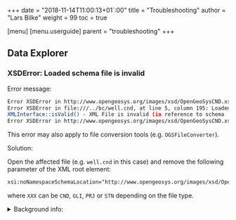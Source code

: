 +++
date = "2018-11-14T11:00:13+01`:00"
title = "Troubleshooting"
author = "Lars Bilke"
weight = 99
toc = true

[menu]
  [menu.userguide]
    parent = "troubleshooting"
+++

## Data Explorer

### XSDError: Loaded schema file is invalid

<i class="fas fa-exclamation-triangle"></i> Error message:

```bash
Error XSDError in http://www.opengeosys.org/images/xsd/OpenGeoSysCND.xsd, at line 1, column 1: Start tag expected.
Error XSDError in file:///../bc/well.cnd, at line 5, column 195: Loaded schema file is invalid.
XMLInterface::isValid() - XML File is invalid (in reference to schema ./OpenGeoSysCND.xsd).
Error XSDError in http://www.opengeosys.org/images/xsd/OpenGeoSysCND.xsd, at line 1, column 1: Start tag expected.
```

This error may also apply to file conversion tools (e.g. `OGSFileConverter`).

<i class="fas fa-arrow-right"></i> Solution:

Open the affected file (e.g. `well.cnd` in this case) and remove the following parameter of the XML root element:

```xml
xsi:noNamespaceSchemaLocation="http://www.opengeosys.org/images/xsd/OpenGeoSysXXX.xsd"
```

where `XXX` can be `CND`, `GLI`, `PRJ` or `STN` depending on the file type.

<details>
    <summary>Background info:</summary>
    The XSD files may be downloaded from a web location. We changed the protocol of our web site to `https://` but due to some weird behaviour of the Qt XML validation code it tries to download the file (even if it is available locally) and does not respect the URL redirection to `https://` of the web server. Simply removing the part solves the problem. The XML is still validated! Newer OGS versions do not write that parameter into files anymore, see https://github.com/ufz/ogs/pull/2198.
</details>
